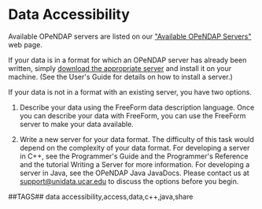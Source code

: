 # Data Accessibility

Available OPeNDAP servers are listed on our
["Available OPeNDAP Servers"](https://www.opendap.org/support/OPeNDAP-servers)
web page.

If your data is in a format for which an OPeNDAP server has already been written, simply
[download the appropriate server](https://www.opendap.org/software)
and install it on your machine. (See the User's Guide for details on how to install a server.)

If your data is not in a format with an existing server, you have two options.

1. Describe your data using the FreeForm data description language.
Once you can describe your data with FreeForm, you can use the FreeForm server
to make your data available.

2. Write a new server for your data format. The difficulty of this task
would depend on the complexity of your data format.
For developing a server in C++, see the Programmer's Guide and the Programmer's Reference
and the tutorial Writing a Server for more information.
For developing a server in Java, see the OPeNDAP Java JavaDocs.
Please contact us at support@unidata.ucar.edu to discuss the options before you begin.

##TAGS##
data accessibility,access,data,c++,java,share